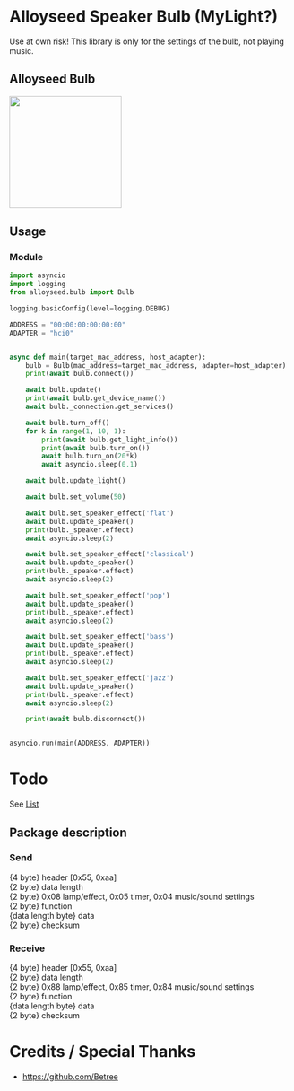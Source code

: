 # Alloyseed Speaker Bulb (MyLight?)
Use at own risk! This library is only for the settings of the bulb, not playing music.

## Alloyseed Bulb
<img src="https://cdn.shopify.com/s/files/1/1026/2915/products/71sjF1R7SnL._SL1500_1024x1024.jpg?v=1499116245" width="200">


## Usage
### Module

```python
import asyncio
import logging
from alloyseed.bulb import Bulb

logging.basicConfig(level=logging.DEBUG)

ADDRESS = "00:00:00:00:00:00"
ADAPTER = "hci0"


async def main(target_mac_address, host_adapter):
    bulb = Bulb(mac_address=target_mac_address, adapter=host_adapter)
    print(await bulb.connect())

    await bulb.update()
    print(await bulb.get_device_name())
    await bulb._connection.get_services()

    await bulb.turn_off()
    for k in range(1, 10, 1):
        print(await bulb.get_light_info())
        print(await bulb.turn_on())
        await bulb.turn_on(20*k)
        await asyncio.sleep(0.1)

    await bulb.update_light()

    await bulb.set_volume(50)

    await bulb.set_speaker_effect('flat')
    await bulb.update_speaker()
    print(bulb._speaker.effect)
    await asyncio.sleep(2)

    await bulb.set_speaker_effect('classical')
    await bulb.update_speaker()
    print(bulb._speaker.effect)
    await asyncio.sleep(2)

    await bulb.set_speaker_effect('pop')
    await bulb.update_speaker()
    print(bulb._speaker.effect)
    await asyncio.sleep(2)

    await bulb.set_speaker_effect('bass')
    await bulb.update_speaker()
    print(bulb._speaker.effect)
    await asyncio.sleep(2)

    await bulb.set_speaker_effect('jazz')
    await bulb.update_speaker()
    print(bulb._speaker.effect)
    await asyncio.sleep(2)

    print(await bulb.disconnect())


asyncio.run(main(ADDRESS, ADAPTER))

```

# Todo
See [List](TODO.md)

## Package description
### Send <br>
{4 byte} header [0x55, 0xaa] <br>
{2 byte} data length <br>
{2 byte} 0x08 lamp/effect, 0x05 timer, 0x04 music/sound settings <br>
{2 byte} function <br>
{data length byte} data <br>
{2 byte} checksum <br>

### Receive <br>
{4 byte} header [0x55, 0xaa] <br>
{2 byte} data length <br>
{2 byte} 0x88 lamp/effect, 0x85 timer, 0x84 music/sound settings <br>
{2 byte} function <br>
{data length byte} data <br>
{2 byte} checksum <br>

# Credits / Special Thanks
* https://github.com/Betree
